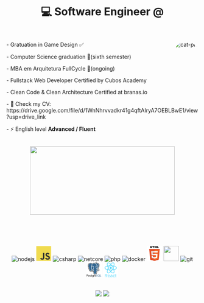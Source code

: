 <h1 align="center">💻 Software Engineer @ </h1><br>

<div style="display: inline_block">
  <p><img align="right" alt="cat-pic" height="160em" style="border-radius:50px; float:right;" src="https://c.tenor.com/bQuWIFsZWEgAAAAd/thurston-waffles-meow.gif"></p>
  <p>- Gratuation in Game Design ✅</p>
  <p>- Computer Science graduation 🔁(sixth semester)</p>
  <p>- MBA em Arquitetura FullCycle 🔁(ongoing)</p>
  <p>- Fullstack Web Developer Certified by Cubos Academy </p>
  <p>- Clean Code & Clean Architecture Certified at branas.io </p>
  <p>- 📄 Check my CV: https://drive.google.com/file/d/1WnNhrvvadkr41g4qftAIryA7OEBLBwE1/view?usp=drive_link</p> 
  <p>- ⚡ English level <b>Advanced / Fluent</b></p>
  <br>
  
</div>

<div align="center">
<img height="180em" width="380em" src="https://github-readme-stats.vercel.app/api/top-langs/?username=mikedpsm&layout=compact&langs_count=7&theme=dracula"/>
</div>

<br><br><br>

<div align="center">
  <p> 
    <img src="https://cdn.jsdelivr.net/gh/devicons/devicon/icons/nodejs/nodejs-plain.svg" alt="nodejs" width="40" height="40"/> 
    <img src="https://raw.githubusercontent.com/devicons/devicon/master/icons/javascript/javascript-original.svg" alt="javascript" width="40" height="40"/>
    <img src="https://cdn.jsdelivr.net/gh/devicons/devicon/icons/csharp/csharp-original.svg" alt="csharp" width="40" height="40"/>
    <img src="https://cdn.jsdelivr.net/gh/devicons/devicon/icons/dotnetcore/dotnetcore-original.svg" alt="netcore" width="40" height="40"/>
    <img src="https://cdn.jsdelivr.net/gh/devicons/devicon/icons/php/php-original.svg" alt="php" width="40" height="40"/>
    <img src="https://cdn.jsdelivr.net/gh/devicons/devicon/icons/docker/docker-original-wordmark.svg" alt="docker" width="40" height="40"/>
    <img src="https://raw.githubusercontent.com/devicons/devicon/master/icons/html5/html5-original-wordmark.svg" alt="html5" width="40" height="40"/> 
     <img src="https://cdn.jsdelivr.net/gh/devicons/devicon/icons/css3/css3-original.svg" width="40" height="40"/>
    <img src="https://www.vectorlogo.zone/logos/git-scm/git-scm-icon.svg" alt="git" width="40" height="40"/>
    <img src="https://raw.githubusercontent.com/devicons/devicon/master/icons/postgresql/postgresql-original-wordmark.svg" alt="postgresql" width="40" height="40"/>
    <img src="https://raw.githubusercontent.com/devicons/devicon/master/icons/react/react-original-wordmark.svg" alt="react" width="40" height="40"/>
  </p>
</div>

<br>

<div align="center"> 
  <a href = "mailto:maicondpsm@gmail.com"><img src="https://img.shields.io/badge/-Gmail-%23333?style=for-the-badge&logo=gmail&logoColor=white" target="_blank"></a>
  <a href="https://www.linkedin.com/in/mikedpsm" target="_blank"><img src="https://img.shields.io/badge/-LinkedIn-%230077B5?style=for-the-badge&logo=linkedin&logoColor=white" target="_blank"></a> 
</div>
